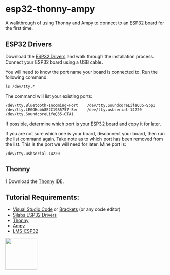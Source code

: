 # esp32-thonny-ampy

A walkthrough of using Thonny and Ampy to connect to an ESP32 board for the first time. 

## ESP32 Drivers

Download the [ESP32 Drivers]() and walk through the installation process. Connect your ESP32 board using a USB cable. 

You will need to know the port name your board is connected to. Run the following command:

```
ls /dev/tty.*
```

The command will list your existing ports:

```
/dev/tty.Bluetooth-Incoming-Port	/dev/tty.SoundcoreLifeQ35-Spp1
/dev/tty.LEGOHubA8E2C19B5757-Ser	/dev/tty.usbserial-14220
/dev/tty.SoundcoreLifeQ35-OTA1
```

If possible, determine which port is your ESP32 board and copy it for later. 

If you are not sure which one is your board, disconnect your board, then run the list command again. Take note as to which port has been removed from the list. This is the port we will need for later. Mine port is:

```
/dev/tty.usbserial-14220
```

## Thonny

1 Download the [Thonny](https://thonny.org/) IDE.

## Tutorial Requirements:

* [Visual Studio Code](https://code.visualstudio.com/) or [Brackets](http://brackets.io/) (or any code editor)
* [Silabs ESP32 Drivers](https://www.silabs.com/developers/usb-to-uart-bridge-vcp-drivers)
* [Thonny](https://thonny.org/)
* [Ampy](https://pypi.org/project/adafruit-ampy/)
* [LMS-ESP32](https://antonsmindstorms.com/product/wifi-python-esp32-board-for-mindstorms/)

<a href="https://codeadam.ca">
<img src="https://codeadam.ca/images/code-block.png" width="100">
</a>
